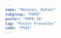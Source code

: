 ```yaml
---
name: "Menezes, Rafael"
subgroup: "POPD"
poster: "POPD-18"
tag: "Poster Presenter"
code: "PS02"
---
```

